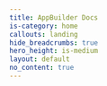 ```yaml
---
title: AppBuilder Docs
is-category: home
callouts: landing
hide_breadcrumbs: true
hero_height: is-medium
layout: default
no_content: true
---
```

